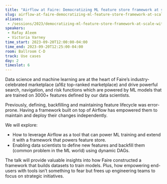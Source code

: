 ```yaml
---
title: "Airflow at Faire: Democratizing ML feature store framework at scale"
slug: airflow-at-faire-democratizing-ml-feature-store-framework-at-scale
aliases:
 - /sessions/2023/democratizing-ml-feature-store-framework-at-scale-with-airflow
speakers:
 - Rafay Aleem
 - Victoria Varney
time_start: 2023-09-20T12:00:00-04:00
time_end: 2023-09-20T12:25:00-04:00
room: Ballroom C-D
track: Use cases
day: 2
timeslot: 6
---
```


Data science and machine learning are at the heart of Faire’s industry-celebrated marketplace (a16z top-ranked marketplace) and drive powerful search, navigation, and risk functions which are powered by ML models that are trained on 3000+ features defined by our data scientists. 
 
Previously, defining, backfilling and maintaining feature lifecycle was error-prone. Having a framework built on top of Airflow has empowered them to maintain and deploy their changes independently. 
 
We will explore: 
 - How to leverage Airflow as a tool that can power ML training and extend it with a framework that powers feature store.
 - Enabling data scientists to define new features and backfill them (common problem in the ML world) using dynamic DAGs.
 
The talk will provide valuable insights into how Faire constructed a framework that builds datasets to train models. Plus, how empowering end-users with tools isn’t something to fear but frees up engineering teams to focus on strategic initiatives.